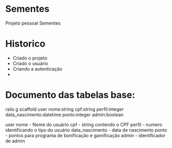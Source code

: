# Sementes
Projeto pessoal Sementes




# Historico

- Criado o projeto
- Criado o usuário
- Criando a autenticação
- 



# Documento das tabelas base:

rails g scaffold user nome:string cpf:string perfil:integer data_nascimento:datetime ponto:integer admin:boolean

user 
nome - Nome do usuário
cpf - string contendo o CPF
perfil - numero identificando o tipo do usuário
data_nascimento - data de nascimento
ponto - pontos para programa de bonificação e gamificação
admin - identificador de admin
